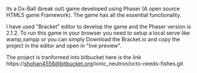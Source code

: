 Its a Dx-Ball (break out) game developed using Phaser (A open source HTML5 game Framework). 
The game has all the essential functionality.


I have used "Bracket" editor to develop the game and the Phaser version is 2.1.2. To run this game in your browser you need to setup a local serve like wamp,xampp or you can simply Download the Bracket.io and copy the project in the editor and open in "live preview".

The project is tranformed into bitbucket here is the link https://shohan4556@bitbucket.org/ionic_neutron/octo-needs-fishes.git
